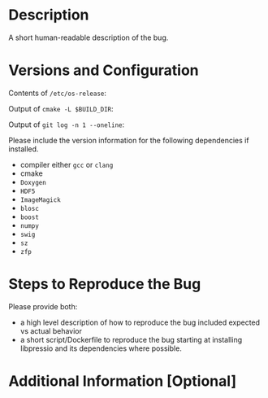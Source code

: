 # Description

A short human-readable description of the bug. 

# Versions and Configuration

Contents of `/etc/os-release`:

Output of `cmake -L $BUILD_DIR`:

Output of `git log -n 1 --oneline`:

Please include the version information for the following dependencies if installed.

+ compiler either `gcc` or `clang`
+ cmake
+ `Doxygen` 
+ `HDF5` 
+ `ImageMagick` 
+ `blosc` 
+ `boost` 
+ `numpy` 
+ `swig` 
+ `sz` 
+ `zfp` 



# Steps to Reproduce the Bug

Please provide both:

+ a high level description of how to reproduce the bug included expected vs actual behavior
+ a short script/Dockerfile to reproduce the bug starting at installing libpressio and its dependencies where possible.

# Additional Information [Optional]
